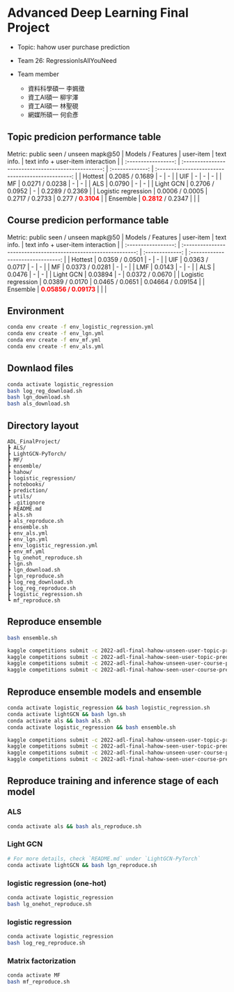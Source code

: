 # Advanced Deep Learning Final Project
- Topic: hahow user purchase prediction
- Team 26: RegressionIsAllYouNeed

- Team member
  - 資料科學碩一 李姵徵
  - 資工AI碩一 柳宇澤
  - 資工AI碩一 林聖硯
  - 網媒所碩一 何俞彥

## Topic predicion performance table

Metric: public seen / unseen mapk@50
|  Models / Features  |                      user-item                      |   text info.    |         text info + user-item interaction         |
| :-----------------: | :-------------------------------------------------: | :-------------: | :-----------------------------------------------: |
|       Hottest       |                   0.2085 / 0.1689                   |        -        |                         -                         |
|         UIF         |                          -                          |        -        |                         -                         |
|         MF          |                   0.0271 / 0.0238                   |        -        |                         -                         |
|         ALS         |                       0.0790                        |        -        |                         -                         |
|      Light GCN      |                   0.2706 / 0.0952                   |        -        |                  0.2289 / 0.2369                  |
| Logistic regression |                   0.0006 / 0.0005                   | 0.2717 / 0.2733 | 0.277 / <span style="color:red">**0.3104**</span> |
|      Ensemble       | <span style="color:red">**0.2812** </span> / 0.2347 |                 |                                                   |

## Course predicion performance table

Metric: public seen / unseen mapk@50
|  Models / Features  |                            user-item                            |   text info.    | text info + user-item interaction |
| :-----------------: | :-------------------------------------------------------------: | :-------------: | :-------------------------------: |
|       Hottest       |                         0.0359 / 0.0501                         |        -        |                 -                 |
|         UIF         |                         0.0363 / 0.0717                         |        -        |                 -                 |
|         MF          |                         0.0373 / 0.0281                         |        -        |                 -                 |
|         LMF         |                             0.0143                              |        -        |                 -                 |
|         ALS         |                             0.0476                              |        -        |                 -                 |
|      Light GCN      |                             0.03894                             |        -        |          0.0372 / 0.0670          |
| Logistic regression |                         0.0389 / 0.0170                         | 0.0465 / 0.0651 |         0.04664 / 0.09154         |
|      Ensemble       | <span style="color:red"> **0.05856 / 0.09173**          </span> |                 |                                   |

## Environment

```bash
conda env create -f env_logistic_regression.yml
conda env create -f env_lgn.yml
conda env create -f env_mf.yml
conda env create -f env_als.yml
```

## Downlaod files

```bash
conda activate logistic_regression
bash log_reg_download.sh
bash lgn_download.sh
bash als_download.sh
```

## Directory layout
```
ADL_FinalProject/ 
┣ ALS/
┣ LightGCN-PyTorch/ 
┣ MF/  
┣ ensemble/ 
┣ hahow/
┣ logistic_regression/
┣ notebooks/
┣ prediction/
┣ utils/
┣ .gitignore
┣ README.md
┣ als.sh
┣ als_reproduce.sh
┣ ensemble.sh
┣ env_als.yml
┣ env_lgn.yml
┣ env_logistic_regression.yml
┣ env_mf.yml
┣ lg_onehot_reproduce.sh
┣ lgn.sh
┣ lgn_download.sh
┣ lgn_reproduce.sh
┣ log_reg_download.sh
┣ log_reg_reproduce.sh
┣ logistic_regression.sh
┗ mf_reproduce.sh
```

## Reproduce ensemble
```bash
bash ensemble.sh

kaggle competitions submit -c 2022-adl-final-hahow-unseen-user-topic-prediction -f ./prediction/log_reg_pred_unseen_topic.csv -m "Message"
kaggle competitions submit -c 2022-adl-final-hahow-seen-user-topic-prediction -f ./prediction/lgn0.4_lg0.6_seen_topic.csv -m "Message"
kaggle competitions submit -c 2022-adl-final-hahow-unseen-user-course-prediction -f ./prediction/lgn0.0_als0.5_lg0.5_unseen.csv -m "Message"
kaggle competitions submit -c 2022-adl-final-hahow-seen-user-course-prediction -f ./prediction/lgn0.025_als0.95_lg0.025_seen.csv -m "Message"
```

## Reproduce ensemble models and ensemble
```bash
conda activate logistic_regression && bash logistic_regression.sh
conda activate lightGCN && bash lgn.sh
conda activate als && bash als.sh
conda activate logistic_regression && bash ensemble.sh

kaggle competitions submit -c 2022-adl-final-hahow-unseen-user-topic-prediction -f ./prediction/log_reg_pred_unseen_topic.csv -m "Message"
kaggle competitions submit -c 2022-adl-final-hahow-seen-user-topic-prediction -f ./prediction/lgn0.4_lg0.6_seen_topic.csv -m "Message"
kaggle competitions submit -c 2022-adl-final-hahow-unseen-user-course-prediction -f ./prediction/lgn0.0_als0.5_lg0.5_unseen.csv -m "Message"
kaggle competitions submit -c 2022-adl-final-hahow-seen-user-course-prediction -f ./prediction/lgn0.025_als0.95_lg0.025_seen.csv -m "Message"
```

## Reproduce training and inference stage of each model 
### ALS
```bash
conda activate als && bash als_reproduce.sh
```

### Light GCN
```bash
# For more details, check `README.md` under `LightGCN-PyTorch`
conda activate lightGCN && bash lgn_reproduce.sh
```

### logistic regression (one-hot)
```bash
conda activate logistic_regression
bash lg_onehot_reproduce.sh
```

### logistic regression 
```bash
conda activate logistic_regression
bash log_reg_reproduce.sh
```

### Matrix factorization
```bash
conda activate MF
bash mf_reproduce.sh
```
